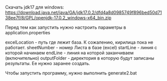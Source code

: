 Скачать jdk17 для windows:
https://download.java.net/java/GA/jdk17.0.2/dfd4a8d0985749f896bed50d7138ee7f/8/GPL/openjdk-17.0.2_windows-x64_bin.zip 


Перед тем как запустить нужно настроить параметры в application.properties

excelLocation - путь где лежит база. К сожалению, кирилица пока не работает.
sheetNumber - номер Листа в базе (excel)
startLine - линия с которой начинаем
endLine - линия на которой заканчиваем (включительно)
outputFolder - директория в которую будут записаны результаты. Ее нужно заранее создать.

Чтобы запустить программу, нужно выполнить generate2.bat